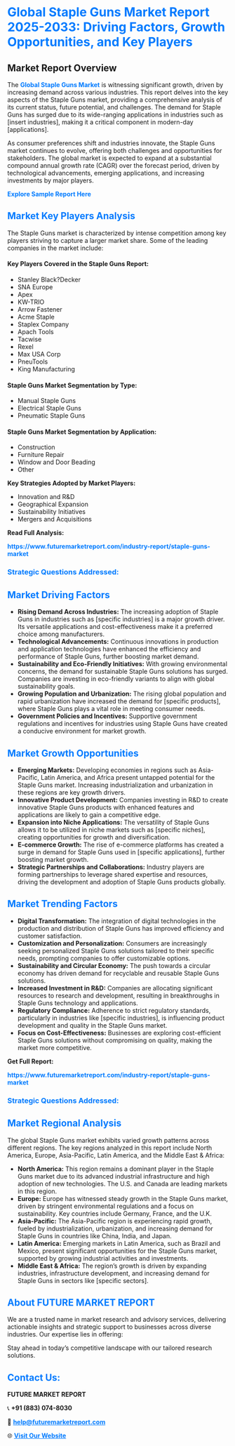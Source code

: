 <h1 style="color: #007BFF;">Global Staple Guns Market Report 2025-2033: Driving Factors, Growth Opportunities, and Key Players</h1>

<section id="overview">
<h2>Market Report Overview</h2>
<p>The <a href="https://www.futuremarketreport.com/industry-report/staple-guns-market" style="color: #007BFF; text-decoration: none;"><strong>Global Staple Guns Market</strong></a> is witnessing significant growth, driven by increasing demand across various industries. This report delves into the key aspects of the Staple Guns market, providing a comprehensive analysis of its current status, future potential, and challenges. The demand for Staple Guns has surged due to its wide-ranging applications in industries such as [insert industries], making it a critical component in modern-day [applications].</p>
<p>As consumer preferences shift and industries innovate, the Staple Guns market continues to evolve, offering both challenges and opportunities for stakeholders. The global market is expected to expand at a substantial compound annual growth rate (CAGR) over the forecast period, driven by technological advancements, emerging applications, and increasing investments by major players.</p>
</section>

<section id="overview">
<p><a href="https://www.futuremarketreport.com/request-sample/reportId=62018" style="color: #007BFF; text-decoration: none;"><strong>Explore Sample Report Here</strong></a></p>
</section>

<section id="key-players">
<h2 style="color: #007BFF;">Market Key Players Analysis</h2>
<p>The Staple Guns market is characterized by intense competition among key players striving to capture a larger market share. Some of the leading companies in the market include:</p>
<h4>Key Players Covered in the Staple Guns Report:</h4>
<ul><li>Stanley Black?Decker</li><li>SNA Europe</li><li>Apex</li><li>KW-TRIO</li><li>Arrow Fastener</li><li>Acme Staple</li><li>Staplex Company</li><li>Apach Tools</li><li>Tacwise</li><li>Rexel</li><li>Max USA Corp</li><li>PneuTools</li><li>King Manufacturing</li></ul>
<h4>Staple Guns Market Segmentation by Type:</h4>
<ul><li>Manual Staple Guns</li><li>Electrical Staple Guns</li><li>Pneumatic Staple Guns</li></ul>

<h4>Staple Guns Market Segmentation by Application:</h4>
<ul><li>Construction</li><li>Furniture Repair</li><li>Window and Door Beading</li><li>Other</li></ul>
<p><strong>Key Strategies Adopted by Market Players:</strong></p>
<ul>
<li>Innovation and R&D</li>
<li>Geographical Expansion</li>
<li>Sustainability Initiatives</li>
<li>Mergers and Acquisitions</li>
</ul>
</section>

<section>
<p><strong>Read Full Analysis: </strong></p><a href="https://www.futuremarketreport.com/industry-report/staple-guns-market" style="color: #007BFF; text-decoration: none;"><strong>https://www.futuremarketreport.com/industry-report/staple-guns-market</strong></a>
<h3 style="color: #007BFF;">Strategic Questions Addressed:</h3>
</section>

<section id="driving-factors">
<h2 style="color: #007BFF;">Market Driving Factors</h2>
<ul>
<li><strong>Rising Demand Across Industries:</strong> The increasing adoption of Staple Guns in industries such as [specific industries] is a major growth driver. Its versatile applications and cost-effectiveness make it a preferred choice among manufacturers.</li>
<li><strong>Technological Advancements:</strong> Continuous innovations in production and application technologies have enhanced the efficiency and performance of Staple Guns, further boosting market demand.</li>
<li><strong>Sustainability and Eco-Friendly Initiatives:</strong> With growing environmental concerns, the demand for sustainable Staple Guns solutions has surged. Companies are investing in eco-friendly variants to align with global sustainability goals.</li>
<li><strong>Growing Population and Urbanization:</strong> The rising global population and rapid urbanization have increased the demand for [specific products], where Staple Guns plays a vital role in meeting consumer needs.</li>
<li><strong>Government Policies and Incentives:</strong> Supportive government regulations and incentives for industries using Staple Guns have created a conducive environment for market growth.</li>
</ul>
</section>

<section id="growth-opportunities">
<h2 style="color: #007BFF;">Market Growth Opportunities</h2>
<ul>
<li><strong>Emerging Markets:</strong> Developing economies in regions such as Asia-Pacific, Latin America, and Africa present untapped potential for the Staple Guns market. Increasing industrialization and urbanization in these regions are key growth drivers.</li>
<li><strong>Innovative Product Development:</strong> Companies investing in R&D to create innovative Staple Guns products with enhanced features and applications are likely to gain a competitive edge.</li>
<li><strong>Expansion into Niche Applications:</strong> The versatility of Staple Guns allows it to be utilized in niche markets such as [specific niches], creating opportunities for growth and diversification.</li>
<li><strong>E-commerce Growth:</strong> The rise of e-commerce platforms has created a surge in demand for Staple Guns used in [specific applications], further boosting market growth.</li>
<li><strong>Strategic Partnerships and Collaborations:</strong> Industry players are forming partnerships to leverage shared expertise and resources, driving the development and adoption of Staple Guns products globally.</li>
</ul>
</section>

<section id="trending-factors">
<h2 style="color: #007BFF;">Market Trending Factors</h2>
<ul>
<li><strong>Digital Transformation:</strong> The integration of digital technologies in the production and distribution of Staple Guns has improved efficiency and customer satisfaction.</li>
<li><strong>Customization and Personalization:</strong> Consumers are increasingly seeking personalized Staple Guns solutions tailored to their specific needs, prompting companies to offer customizable options.</li>
<li><strong>Sustainability and Circular Economy:</strong> The push towards a circular economy has driven demand for recyclable and reusable Staple Guns solutions.</li>
<li><strong>Increased Investment in R&D:</strong> Companies are allocating significant resources to research and development, resulting in breakthroughs in Staple Guns technology and applications.</li>
<li><strong>Regulatory Compliance:</strong> Adherence to strict regulatory standards, particularly in industries like [specific industries], is influencing product development and quality in the Staple Guns market.</li>
<li><strong>Focus on Cost-Effectiveness:</strong> Businesses are exploring cost-efficient Staple Guns solutions without compromising on quality, making the market more competitive.</li>
</ul>
</section>

<section>
<p><strong>Get Full Report: </strong></p><a href="https://www.futuremarketreport.com/industry-report/staple-guns-market" style="color: #007BFF; text-decoration: none;"><strong>https://www.futuremarketreport.com/industry-report/staple-guns-market</strong></a>
<h3 style="color: #007BFF;">Strategic Questions Addressed:</h3>
</section>


<section id="regional-analysis">
<h2 style="color: #007BFF;">Market Regional Analysis</h2>
<p>The global Staple Guns market exhibits varied growth patterns across different regions. The key regions analyzed in this report include North America, Europe, Asia-Pacific, Latin America, and the Middle East & Africa:</p>
<ul>
<li><strong>North America:</strong> This region remains a dominant player in the Staple Guns market due to its advanced industrial infrastructure and high adoption of new technologies. The U.S. and Canada are leading markets in this region.</li>
<li><strong>Europe:</strong> Europe has witnessed steady growth in the Staple Guns market, driven by stringent environmental regulations and a focus on sustainability. Key countries include Germany, France, and the U.K.</li>
<li><strong>Asia-Pacific:</strong> The Asia-Pacific region is experiencing rapid growth, fueled by industrialization, urbanization, and increasing demand for Staple Guns in countries like China, India, and Japan.</li>
<li><strong>Latin America:</strong> Emerging markets in Latin America, such as Brazil and Mexico, present significant opportunities for the Staple Guns market, supported by growing industrial activities and investments.</li>
<li><strong>Middle East & Africa:</strong> The region’s growth is driven by expanding industries, infrastructure development, and increasing demand for Staple Guns in sectors like [specific sectors].</li>
</ul>
</section>

<footer>
<h2 style="color: #007BFF;">About FUTURE MARKET REPORT</h2>
<p>We are a trusted name in market research and advisory services, delivering actionable insights and strategic support to businesses across diverse industries. Our expertise lies in offering:</p>

<p>Stay ahead in today’s competitive landscape with our tailored research solutions.</p>

<h2 style="color: #007BFF;">Contact Us:</h2>
<p><strong>FUTURE MARKET REPORT</strong></p>
<p>📞 <strong>+91 (883) 074-8030</strong></p>
<p>📧 <strong><a href="mailto:help@futuremarketreport.com" style="color: #007BFF;">help@futuremarketreport.com</a></strong></p>
<p>🌐 <strong><a href="https://www.futuremarketreport.com/" style="color: #007BFF;">Visit Our Website</a></strong></p>
</footer>